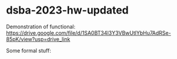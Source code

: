 # dsba-2023-hw-updated


Demonstration of functional:
https://drive.google.com/file/d/1SA0BT34I3Y3VBwUtlYbHu7AdRSe-85pK/view?usp=drive_link

Some formal stuff:
